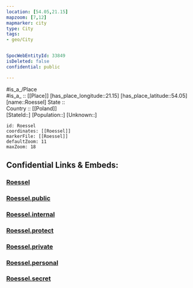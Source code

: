 ```yaml
---
location: [54.05,21.15] 
mapzoom: [7,12] 
mapmarker: city 
type: City
tags:
- geo/City


SpocWebEntityId: 33849
isDeleted: false
confidential: public

---
```

#is_a_/Place  
#is_a_ :: [[Place]] 
[has_place_longitude::21.15] 
[has_place_latitude::54.05] 
[name::Roessel] 
State ::  
Country :: [[Poland]]  
[StateId::] 
[Population::] 
[Unknown::] 


```leaflet
id: Roessel
coordinates: [[Roessel]] 
markerFile: [[Roessel]] 
defaultZoom: 11 
maxZoom: 18
```


## Confidential Links & Embeds: 

### [Roessel](/_Standards/Earth/Continent/Europe/Europe~East/Poland/Provinces~Poland/Warmian-Masurian/City/Roessel.md) 

### [Roessel.public](/_public/Earth/Continent/Europe/Europe~East/Poland/Provinces~Poland/Warmian-Masurian/City/Roessel.public.md) 

### [Roessel.internal](/_internal/Earth/Continent/Europe/Europe~East/Poland/Provinces~Poland/Warmian-Masurian/City/Roessel.internal.md) 

### [Roessel.protect](/_protect/Earth/Continent/Europe/Europe~East/Poland/Provinces~Poland/Warmian-Masurian/City/Roessel.protect.md) 

### [Roessel.private](/_private/Earth/Continent/Europe/Europe~East/Poland/Provinces~Poland/Warmian-Masurian/City/Roessel.private.md) 

### [Roessel.personal](/_personal/Earth/Continent/Europe/Europe~East/Poland/Provinces~Poland/Warmian-Masurian/City/Roessel.personal.md) 

### [Roessel.secret](/_secret/Earth/Continent/Europe/Europe~East/Poland/Provinces~Poland/Warmian-Masurian/City/Roessel.secret.md)

